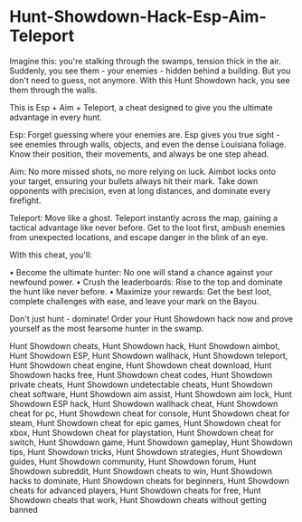 # Hunt-Showdown-Hack-Esp-Aim-Teleport

Imagine this: you're stalking through the swamps, tension thick in the air. Suddenly, you see them - your enemies - hidden behind a building. But you don't need to guess, not anymore. With this Hunt Showdown hack, you see them through the walls. 

This is Esp + Aim + Teleport, a cheat designed to give you the ultimate advantage in every hunt. 

Esp: Forget guessing where your enemies are. Esp gives you true sight - see enemies through walls, objects, and even the dense Louisiana foliage. Know their position, their movements, and always be one step ahead.

Aim: No more missed shots, no more relying on luck. Aimbot locks onto your target, ensuring your bullets always hit their mark. Take down opponents with precision, even at long distances, and dominate every firefight.

Teleport: Move like a ghost. Teleport instantly across the map, gaining a tactical advantage like never before. Get to the loot first, ambush enemies from unexpected locations, and escape danger in the blink of an eye.

With this cheat, you'll:

• Become the ultimate hunter: No one will stand a chance against your newfound power.
• Crush the leaderboards: Rise to the top and dominate the hunt like never before.
• Maximize your rewards: Get the best loot, complete challenges with ease, and leave your mark on the Bayou.

Don't just hunt - dominate! Order your Hunt Showdown hack now and prove yourself as the most fearsome hunter in the swamp.


Hunt Showdown cheats, Hunt Showdown hack, Hunt Showdown aimbot, Hunt Showdown ESP, Hunt Showdown wallhack, Hunt Showdown teleport, Hunt Showdown cheat engine, Hunt Showdown cheat download, Hunt Showdown hacks free, Hunt Showdown cheat codes, Hunt Showdown private cheats, Hunt Showdown undetectable cheats, Hunt Showdown cheat software, Hunt Showdown aim assist, Hunt Showdown aim lock, Hunt Showdown ESP hack, Hunt Showdown wallhack cheat, Hunt Showdown cheat for pc, Hunt Showdown cheat for console, Hunt Showdown cheat for steam, Hunt Showdown cheat for epic games, Hunt Showdown cheat for xbox, Hunt Showdown cheat for playstation, Hunt Showdown cheat for switch, Hunt Showdown game, Hunt Showdown gameplay, Hunt Showdown tips, Hunt Showdown tricks, Hunt Showdown strategies, Hunt Showdown guides, Hunt Showdown community, Hunt Showdown forum, Hunt Showdown subreddit, Hunt Showdown cheats to win, Hunt Showdown hacks to dominate, Hunt Showdown cheats for beginners, Hunt Showdown cheats for advanced players, Hunt Showdown cheats for free, Hunt Showdown cheats that work, Hunt Showdown cheats without getting banned
